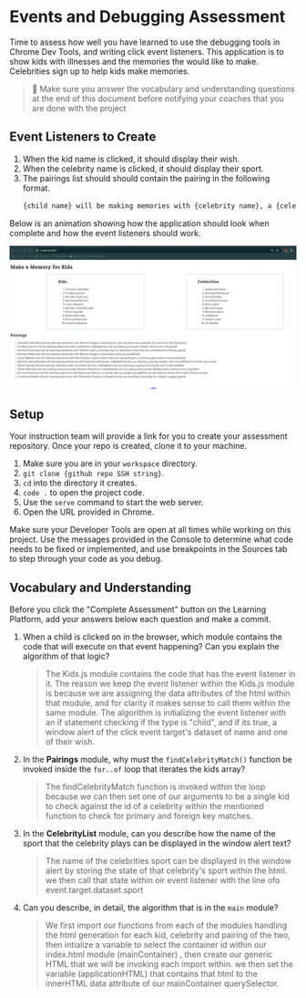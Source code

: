 # Events and Debugging Assessment

Time to assess how well you have learned to use the debugging tools in Chrome Dev Tools, and writing click event listeners. This application is to show kids with illnesses and the memories the would like to make. Celebrities sign up to help kids make memories.

> 🧨 Make sure you answer the vocabulary and understanding questions at the end of this document before notifying your coaches that you are done with the project

## Event Listeners to Create

1. When the kid name is clicked, it should display their wish.
1. When the celebrity name is clicked, it should display their sport.
1. The pairings list should should contain the pairing in the following format.
    ```html
    {child name} will be making memories with {celebrity name}, a {celebrity sport} star, by {child wish}
    ```

Below is an animation showing how the application should look when complete and how the event listeners should work.

<img src="./images/debugging-events-assessment.gif" width="700px">

## Setup

Your instruction team will provide a link for you to create your assessment repository. Once your repo is created, clone it to your machine.

1. Make sure you are in your `workspace` directory.
1. `git clone {github repo SSH string}`.
1. `cd` into the directory it creates.
1. `code .` to open the project code.
1. Use the `serve` command to start the web server.
1. Open the URL provided in Chrome.

Make sure your Developer Tools are open at all times while working on this project. Use the messages provided in the Console to determine what code needs to be fixed or implemented, and use breakpoints in the Sources tab to step through your code as you debug.

## Vocabulary and Understanding

Before you click the "Complete Assessment" button on the Learning Platform, add your answers below each question and make a commit.

1. When a child is clicked on in the browser, which module contains the code that will execute on that event happening? Can you explain the algorithm of that logic?

   > The Kids.js module contains the code that has the event listener in it. The reason we keep the event listener within the Kids.js module is because we are assigning the data attributes of the html within that module, and for clarity it makes sense to call them within the same module. The algorithm is initializing the event listener with an if statement checking if the type is "child", and if its true, a window alert of the click event target's dataset of name and one of their wish.

2. In the **Pairings** module, why must the `findCelebrityMatch()` function be invoked inside the `for..of` loop that iterates the kids array?

   > The findCelebrityMatch function is invoked within the loop because we can then set one of our arguments to be a single kid to check against the id of a celebrity within the mentioned function to check for primary and foreign key matches.

3. In the **CelebrityList** module, can you describe how the name of the sport that the celebrity plays can be displayed in the window alert text?

   > The name of the celebrities sport can be displayed in the window alert by storing the state of that celebrity's sport within the html. we then call that state within oir event listener with the line ofo event.target.dataset.sport

4. Can you describe, in detail, the algorithm that is in the `main` module?

   > We first import our functions from each of the modules handling the html generation for each kid, celebrity and pairing of the two, then intialize a variable to select the container id within our index.html module  (mainContainer) , then create our generic HTML that we will be invoking each import within. we then set the variable (applicationHTML) that contains that html to the innerHTML data attribute of our mainContainer querySelector.
